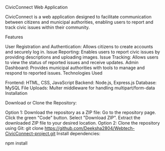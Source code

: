 CivicConnect Web Application

CivicConnect is a web application designed to facilitate communication between citizens and municipal authorities, enabling users to report and track civic issues within their community.

Features

User Registration and Authentication: Allows citizens to create accounts and securely log in.
Issue Reporting: Enables users to report civic issues by providing descriptions and uploading images.
Issue Tracking: Allows users to view the status of reported issues and receive updates.
Admin Dashboard: Provides municipal authorities with tools to manage and respond to reported issues.
Technologies Used

Frontend: HTML, CSS, JavaScript
Backend: Node.js, Express.js
Database: MySQL
File Uploads: Multer middleware for handling multipart/form-data
Installation

Download or Clone the Repository:

Option 1: Download the repository as a ZIP file:
Go to the repository page.
Click the green "Code" button.
Select "Download ZIP".
Extract the downloaded ZIP file to your desired location.
Option 2: Clone the repository using Git:
git clone https://github.com/Deeksha2804/Webtech-CivicConnect-project.git
Install dependencies:

npm install
